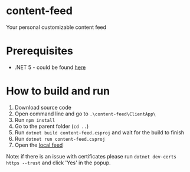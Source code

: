 # content-feed
Your personal customizable content feed

# Prerequisites
- .NET 5 - could be found [here](https://dotnet.microsoft.com/download/dotnet/5.0)

# How to build and run
1. Download source code
2. Open command line and go to `.\content-feed\ClientApp\`
3. Run `npm install`
4. Go to the parent folder (`cd ..`)
5. Run `dotnet build content-feed.csproj` and wait for the build to finish
6. Run `dotnet run content-feed.csproj`
7. Open the [local feed](https://localhost:5001/)

Note: if there is an issue with certificates please run `dotnet dev-certs https --trust` and click 'Yes' in the popup.